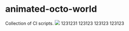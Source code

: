 # animated-octo-world
Collection of CI scripts. 
![](https://travis-ci.org/marek5050/animated-octo-world.svg?branch=master)
1231231
123123
123123
123123
